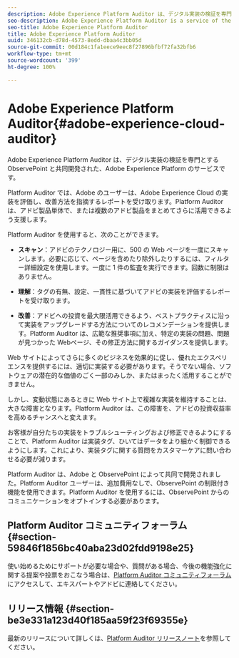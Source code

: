 ```yaml
---
description: Adobe Experience Platform Auditor は、デジタル実装の検証を専門とする ObservePoint と共同開発された、Adobe Experience Platform のサービスです。
seo-description: Adobe Experience Platform Auditor is a service of the Adobe Experience Platform that was co-developed with ObservePoint, experts in validating digital implementations.
seo-title: Adobe Experience Platform Auditor
title: Adobe Experience Platform Auditor
uuid: 346132cb-d78d-4573-8edd-dbaa4c3bb05d
source-git-commit: 00d184c1fa1eece9eec8f27896bfbf72fa32bfb6
workflow-type: tm+mt
source-wordcount: '399'
ht-degree: 100%

---
```



# Adobe Experience Platform Auditor{#adobe-experience-cloud-auditor}

Adobe Experience Platform Auditor は、デジタル実装の検証を専門とする ObservePoint と共同開発された、Adobe Experience Platform のサービスです。

Platform Auditor では、Adobe のユーザーは、Adobe Experience Cloud の実装を評価し、改善方法を指摘するレポートを受け取ります。Platform Auditor は、アドビ製品単体で、または複数のアドビ製品をまとめてさらに活用できるよう支援します。

Platform Auditor を使用すると、次のことができます。

* **スキャン**：アドビのテクノロジー用に、500 の Web ページを一度にスキャンします。必要に応じて、ページを含めたり除外したりするには、フィルター詳細設定を使用します。一度に 1 件の監査を実行できます。回数に制限はありません。

* **理解**：タグの有無、設定、一貫性に基づいてアドビの実装を評価するレポートを受け取ります。

* **改善**：アドビへの投資を最大限活用できるよう、ベストプラクティスに沿って実装をアップグレードする方法についてのレコメンデーションを提供します。Platform Auditor は、広範な推奨事項に加え、特定の実装の問題、問題が見つかった Webページ、その修正方法に関するガイダンスを提供します。

Web サイトによってさらに多くのビジネスを効果的に促し、優れたエクスペリエンスを提供するには、適切に実装する必要があります。そうでない場合、ソフトウェアの潜在的な価値のごく一部のみしか、またはまったく活用することができません。

しかし、変動状態にあるときに Web サイト上で複雑な実装を維持することは、大きな障害となります。Platform Auditor は、この障害を、アドビの投資収益率を高めるチャンスへと変えます。

お客様が自分たちの実装をトラブルシューティングおよび修正できるようにすることで、Platform Auditor は実装タグ、ひいてはデータをより細かく制御できるようにします。これにより、実装タグに関する質問をカスタマーケアに問い合わせる必要が減ります。

Platform Auditor は、Adobe と ObservePoint によって共同で開発されました。Platform Auditor ユーザーは、追加費用なしで、ObservePoint の制限付き機能を使用できます。Platform Auditor を使用するには、ObservePoint からのコミュニケーションをオプトインする必要があります。

## Platform Auditor コミュニティフォーラム {#section-59846f1856bc40aba23d02fdd9198e25}

使い始めるためにサポートが必要な場合や、質問がある場合、今後の機能強化に関する提案や投票をおこなう場合は、[Platform Auditor コミュニティフォーラム](https://forums.adobe.com/community/experience-cloud/platform/core-services/activation-service/auditor)にアクセスして、エキスパートやアドビに連絡してください。

## リリース情報 {#section-be3e331a123d40f185aa59f23f69355e}

最新のリリースについて詳しくは、[Platform Auditor リリースノート](release-notes.md)を参照してください。
